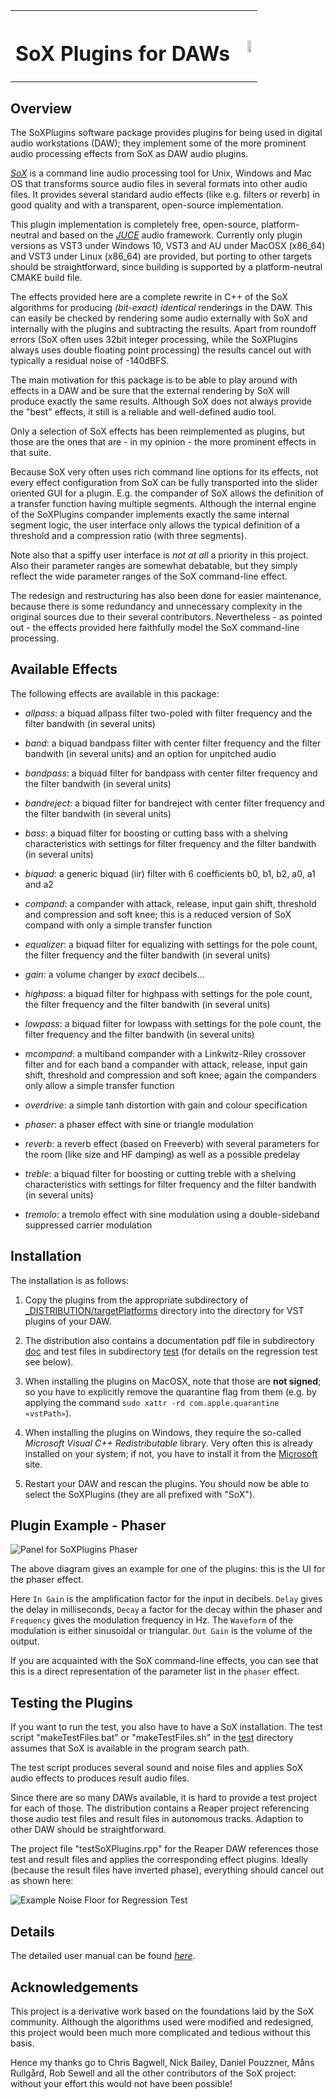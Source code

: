 <TABLE CELLSPACING="0" CELLPADDING="0">
  <TR>
    <TH>
      <H1>SoX Plugins for DAWs</H1>
    <TH>
      <IMG SRC="./doc/latex/figures/title.svg" STYLE="float:right"
           WIDTH="55%" HEIGHT="55%">
    </TH>
  </TR>
</TABLE>

Overview
--------

The SoXPlugins software package provides plugins for being used in
digital audio workstations (DAW); they implement some of the more
prominent audio processing effects from SoX as DAW audio plugins.

*[SoX][]* is a command line audio processing tool for Unix, Windows
and Mac OS that transforms source audio files in several formats into
other audio files.  It provides several standard audio effects (like
e.g. filters or reverb) in good quality and with a transparent,
open-source implementation.

This plugin implementation is completely free, open-source,
platform-neutral and based on the *[JUCE][]* audio framework.
Currently only plugin versions as VST3 under Windows 10, VST3 and AU
under MacOSX (x86_64) and VST3 under Linux (x86_64) are provided, but
porting to other targets should be straightforward, since building is
supported by a platform-neutral CMAKE build file.

The effects provided here are a complete rewrite in C++ of the SoX
algorithms for producing *(bit-exact) identical* renderings in the
DAW.  This can easily be checked by rendering some audio externally
with SoX and internally with the plugins and subtracting the results.
Apart from roundoff errors (SoX often uses 32bit integer processing,
while the SoXPlugins always uses double floating point processing) the
results cancel out with typically a residual noise of -140dBFS.

The main motivation for this package is to be able to play around with
effects in a DAW and be sure that the external rendering by SoX will
produce exactly the same results.  Although SoX does not always
provide the "best" effects, it still is a reliable and well-defined
audio tool.

Only a selection of SoX effects has been reimplemented as plugins, but
those are the ones that are - in my opinion - the more prominent
effects in that suite.

Because SoX very often uses rich command line options for its effects,
not every effect configuration from SoX can be fully transported into
the slider oriented GUI for a plugin.  E.g. the compander of SoX
allows the definition of a transfer function having multiple segments.
Although the internal engine of the SoXPlugins compander implements
exactly the same internal segment logic, the user interface only
allows the typical definition of a threshold and a compression ratio
(with three segments).

Note also that a spiffy user interface is *not at all* a priority in
this project.  Also their parameter ranges are somewhat debatable, but
they simply reflect the wide parameter ranges of the SoX command-line
effect.

The redesign and restructuring has also been done for easier
maintenance, because there is some redundancy and unnecessary
complexity in the original sources due to their several contributors.
Nevertheless - as pointed out - the effects provided here faithfully
model the SoX command-line processing.

Available Effects
-----------------

The following effects are available in this package:

  - *allpass*: a biquad allpass filter two-poled with filter frequency
    and the filter bandwith (in several units)

  - *band*: a biquad bandpass filter with center filter frequency and
    the filter bandwith (in several units) and an option for unpitched
    audio

  - *bandpass*: a biquad filter for bandpass with center filter
    frequency and the filter bandwith (in several units)

  - *bandreject*: a biquad filter for bandreject with center filter
    frequency and the filter bandwith (in several units)

  - *bass*: a biquad filter for boosting or cutting bass with a
    shelving characteristics with settings for filter frequency and
    the filter bandwith (in several units)

  - *biquad*: a generic biquad (iir) filter with 6 coefficients
    b0, b1, b2, a0, a1 and a2

  - *compand*: a compander with attack, release, input gain
    shift, threshold and compression and soft knee; this
    is a reduced version of SoX compand with only a
    simple transfer function

  - *equalizer*: a biquad filter for equalizing with
    settings for the pole count, the filter frequency
    and the filter bandwith (in several units)

  - *gain*: a volume changer by _exact_ decibels...

  - *highpass*: a biquad filter for highpass with settings for the
    pole count, the filter frequency and the filter bandwith (in
    several units)

  - *lowpass*: a biquad filter for lowpass with settings for the pole
    count, the filter frequency and the filter bandwith (in several
    units)

  - *mcompand*: a multiband compander with a Linkwitz-Riley crossover
    filter and for each band a compander with attack, release, input
    gain shift, threshold and compression and soft knee; again the
    companders only allow a simple transfer function

  - *overdrive*: a simple tanh distortion with gain and colour
    specification

  - *phaser*: a phaser effect with sine or triangle modulation

  - *reverb*: a reverb effect (based on Freeverb) with several
    parameters for the room (like size and HF damping) as well as a
    possible predelay

  - *treble*: a biquad filter for boosting or cutting treble with a
    shelving characteristics with settings for filter frequency and
    the filter bandwith (in several units)

  - *tremolo*: a tremolo effect with sine modulation using a
    double-sideband suppressed carrier modulation

Installation
------------

The installation is as follows:

   1. Copy the plugins from the appropriate subdirectory of
      [_DISTRIBUTION/targetPlatforms](./_DISTRIBUTION/targetPlatforms)
      directory into the directory for VST plugins of your DAW.

   2. The distribution also contains a documentation pdf file in
      subdirectory [doc](./_DISTRIBUTION/doc) and test files in
      subdirectory [test](./_DISTRIBUTION/test) (for details on
      the regression test see below).

   3. When installing the plugins on MacOSX, note that those are
      **not signed**; so you have to explicitly remove the quarantine
      flag from them (e.g. by applying the command `sudo xattr -rd
      com.apple.quarantine «vstPath»`).

   4. When installing the plugins on Windows, they require the
      so-called *Microsoft Visual C++ Redistributable* library.  Very
      often this is already installed on your system; if not, you have
      to install it from the [Microsoft][VCCLib] site.

   5. Restart your DAW and rescan the plugins.  You should now be
      able to select the SoXPlugins (they are all prefixed with
      "SoX").

Plugin Example - Phaser
-----------------------

![Panel for SoXPlugins Phaser](./doc/latex/figures/SoX-Phaser.png)

The above diagram gives an example for one of the plugins: this is the
UI for the phaser effect.

Here `In Gain` is the amplification factor for the input in decibels.
`Delay` gives the delay in milliseconds, `Decay` a factor for the
decay within the phaser and `Frequency` gives the modulation frequency
in Hz. The `Waveform` of the modulation is either sinusoidal or
triangular. `Out Gain` is the volume of the output.

If you are acquainted with the SoX command-line effects, you can see
that this is a direct representation of the parameter list in the
`phaser` effect.

Testing the Plugins
-------------------

If you want to run the test, you also have to have a SoX installation.
The test script "makeTestFiles.bat" or "makeTestFiles.sh" in the
[test](./DISTRIBUTION/test) directory assumes that SoX is available in
the program search path.

The test script produces several sound and noise files and applies SoX
audio effects to produces result audio files.

Since there are so many DAWs available, it is hard to provide a test
project for each of those.  The distribution contains a Reaper project
referencing those audio test files and result files in autonomous
tracks. Adaption to other DAW should be straightforward.

The project file "testSoXPlugins.rpp" for the Reaper DAW references
those test and result files and applies the corresponding effect
plugins.  Ideally (because the result files have inverted phase),
everything should cancel out as shown here:

![Example Noise Floor for Regression Test](./doc/latex/figures/noiseFloor.png)

Details
-------

The detailed user manual can be found
 *[here](./_DISTRIBUTION/doc/SoXPlugins-documentation.pdf)*.

Acknowledgements
----------------

This project is a derivative work based on the foundations laid by the
SoX community.  Although the algorithms used were modified and
redesigned, this project would been much more complicated and tedious
without this basis.

Hence my thanks go to Chris Bagwell, Nick Bailey, Daniel Pouzzner,
Måns Rullgård, Rob Sewell and all the other contributors of the SoX
project: without your effort this would not have been possible!

[JUCE]: http://www.juce.com/
[SoX]: http://sox.sourceforge.net/
[VCCLib]: https://learn.microsoft.com/cpp/windows/latest-supported-vc-redist
